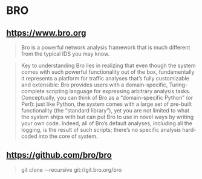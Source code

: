 # BRO

[logo]: https://www.bro.org/images/bro-eyes.png

## https://www.bro.org

> Bro is a powerful network analysis framework that is much different from the typical IDS you may know.

>  Key to understanding Bro lies in realizing that even though the system comes with such powerful functionality out of the box, fundamentally it represents a platform for traffic analyses that’s fully customizable and extensible: Bro provides users with a domain-specific, Turing-complete scripting language for expressing arbitrary analysis tasks. Conceptually, you can think of Bro as a “domain-specific Python” (or Perl): just like Python, the system comes with a large set of pre-built functionality (the “standard library”), yet you are not limited to what the system ships with but can put Bro to use in novel ways by writing your own code. Indeed, all of Bro’s default analyses, including all the logging, is the result of such scripts; there’s no specific analysis hard-coded into the core of system.

## https://github.com/bro/bro

> git clone --recursive git://git.bro.org/bro
